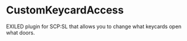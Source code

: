 # CustomKeycardAccess
 EXILED plugin for SCP:SL that allows you to change what keycards open what doors.
